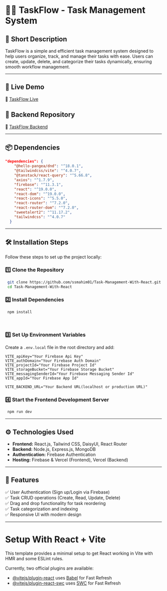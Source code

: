 # 👨‍💼 TaskFlow - Task Management System

## 📝 Short Description
TaskFlow is a simple and efficient task management system designed to help users organize, track, and manage their tasks with ease. Users can create, update, delete, and categorize their tasks dynamically, ensuring smooth workflow management.

---

## 🚀 Live Demo
🔗 [TaskFlow Live](https://my-task-flow-management.vercel.app)

## 📁 Backend Repository

🔗 [TaskFlow Backend](https://github.com/ssmahim01/Task-Management-Backend)

---

## 📦 Dependencies
```json
"dependencies": {
    "@hello-pangea/dnd": "^18.0.1",
    "@tailwindcss/vite": "^4.0.7",
    "@tanstack/react-query": "^5.66.8",
    "axios": "^1.7.9",
    "firebase": "^11.3.1",
    "react": "^19.0.0",
    "react-dom": "^19.0.0",
    "react-icons": "^5.5.0",
    "react-router": "^7.2.0",
    "react-router-dom": "^7.2.0",
    "sweetalert2": "^11.17.2",
    "tailwindcss": "^4.0.7"
  }
  ```

  ---

## 🛠 Installation Steps
Follow these steps to set up the project locally:

### **1️⃣ Clone the Repository**
```sh
 git clone https://github.com/ssmahim01/Task-Management-With-React.git
 cd Task-Management-With-React
```

### **2️⃣ Install Dependencies**

```sh
 npm install
```
<br>

### **3️⃣ Set Up Environment Variables**
Create a `.env.local` file in the root directory and add:
```
VITE_apiKey="Your Firebase Api Key"
VITE_authDomain="Your Firebase Auth Domain"
VITE_projectId="Your Firebase Project Id"
VITE_storageBucket="Your Firebase Storage Bucket"
VITE_messagingSenderId="Your Firebase Messaging Sender Id"
VITE_appId="Your Firebase App Id"

VITE_BACKEND_URL="Your Backend URL(localhost or production URL)"
```

### **4️⃣ Start the Frontend Development Server**

```sh
 npm run dev
```
---

## ⚙️ Technologies Used
- **Frontend:** React.js, Tailwind CSS, DaisyUI, React Router
- **Backend:** Node.js, Express.js, MongoDB
- **Authentication:** Firebase Authentication
- **Hosting:** Firebase & Vercel (Frontend), Vercel (Backend)

---

## 🎯 Features
✅ User Authentication (Sign up/Login via Firebase)  
✅ Task CRUD operations (Create, Read, Update, Delete)  
✅ Drag and drop functionality for task reordering  
✅ Task categorization and indexing  
✅ Responsive UI with modern design

---

# Setup With React + Vite

This template provides a minimal setup to get React working in Vite with HMR and some ESLint rules.

Currently, two official plugins are available:

- [@vitejs/plugin-react](https://github.com/vitejs/vite-plugin-react/blob/main/packages/plugin-react/README.md) uses [Babel](https://babeljs.io/) for Fast Refresh
- [@vitejs/plugin-react-swc](https://github.com/vitejs/vite-plugin-react-swc) uses [SWC](https://swc.rs/) for Fast Refresh
